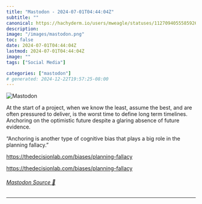 ```yaml
---
title: "Mastodon - 2024-07-01T04:44:04Z"
subtitle: ""
canonical: https://hachyderm.io/users/mweagle/statuses/112709405558592642
description:
image: "/images/mastodon.png"
toc: false
date: 2024-07-01T04:44:04Z
lastmod: 2024-07-01T04:44:04Z
image: ""
tags: ["Social Media"]

categories: ["mastodon"]
# generated: 2024-12-22T19:57:25-08:00
---
```

![Mastodon](/images/mastodon.png)

<p>At the start of a project, when we know the least, assume the best, and are often pressured to deliver, is the worst time to define long term timelines. Anchoring on the optimistic future despite a glaring absence of future evidence.</p><p>“Anchoring is another type of cognitive bias that plays a big role in the planning fallacy.”</p><p><a href="https://thedecisionlab.com/biases/planning-fallacy" target="_blank" rel="nofollow noopener noreferrer" translate="no"><span class="invisible">https://</span><span class="ellipsis">thedecisionlab.com/biases/plan</span><span class="invisible">ning-fallacy</span></a> </p><p><a href="https://thedecisionlab.com/biases/planning-fallacy" target="_blank" rel="nofollow noopener noreferrer" translate="no"><span class="invisible">https://</span><span class="ellipsis">thedecisionlab.com/biases/plan</span><span class="invisible">ning-fallacy</span></a></p>


###### [Mastodon Source 🐘](https://hachyderm.io/@mweagle/112709405558592642)

___
